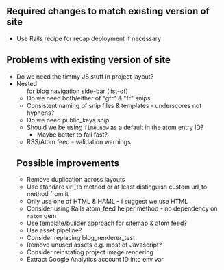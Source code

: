 ## Required changes to match existing version of site

* Use Rails recipe for recap deployment if necessary

## Problems with existing version of site

* Do we need the timmy JS stuff in project layout?
* Nested <ul> for blog navigation side-bar (list-of)
* Do we need both/either of "gfr" & "fr" snips
* Consistent naming of snip files & templates - underscores not hyphens?
* Do we need public_keys snip
* Should we be using `Time.now` as a default in the atom entry ID?
  * Maybe better to fail fast?
* RSS/Atom feed - validation warnings

## Possible improvements

* Remove duplication across layouts
* Use standard url_to method or at least distinguish custom url_to method from it
* Only use one of HTML & HAML - I suggest we use HTML
* Consider using Rails atom_feed helper method - no dependency on `ratom` gem
* Use template/builder approach for sitemap & atom feed?
* Use asset pipeline?
* Consider replacing blog_renderer_test
* Remove unused assets e.g. most of Javascript?
* Consider reinstating project image rendering
* Extract Google Analytics account ID into env var

